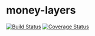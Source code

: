 # money-layers
[![Build Status](https://secure.travis-ci.org/JoelColledge/money-layers.png?branch=master)](https://travis-ci.org/JoelColledge/money-layers)
[![Coverage Status](https://coveralls.io/repos/JoelColledge/money-layers/badge.svg?branch=master)](https://coveralls.io/r/JoelColledge/money-layers/?branch=master)

